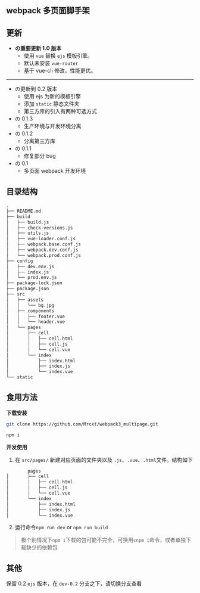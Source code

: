 ## webpack 多页面脚手架

## 更新

- **の重要更新 1.0 版本**
  - 使用 `vue` 替换 `ejs` 模板引擎。
  - 默认未安装 `vue-router`
  - 基于 vue-cli 修改，性能更优。

---

- の更新到 0.2 版本
  - 使用 ejs 为新的模板引擎
  - 添加 `static` 静态文件夹
  - 第三方库的引入有两种可选方式
- の 0.1.3
  - 生产环境与开发环境分离
- の 0.1.2
  - 分离第三方库
- の 0.1.1
  - 修复部分 bug
- の 0.1
  - 多页面 webpack 开发环境

## 目录结构

```bash
.
├── README.md
├── build
│   ├── build.js
│   ├── check-versions.js
│   ├── utils.js
│   ├── vue-loader.conf.js
│   ├── webpack.base.conf.js
│   ├── webpack.dev.conf.js
│   └── webpack.prod.conf.js
├── config
│   ├── dev.env.js
│   ├── index.js
│   └── prod.env.js
├── package-lock.json
├── package.json
├── src
│   ├── assets
│   │   └── bg.jpg
│   ├── components
│   │   ├── footer.vue
│   │   └── header.vue
│   └── pages
│       ├── cell
│       │   ├── cell.html
│       │   ├── cell.js
│       │   └── cell.vue
│       └── index
│           ├── index.html
│           ├── index.js
│           └── index.vue
└── static
```

## 食用方法

**下载安装**

```bash
git clone https://github.com/Mrcxt/webpack3_multipage.git

npm i
```

**开发使用**

1.  在 `src/pages/` 新建对应页面的文件夹以及 `.js`、`.vue`、`.html`文件。结构如下

```bash
        pages
│       ├── cell
│       │   ├── cell.html
│       │   ├── cell.js
│       │   └── cell.vue
│       └── index
│           ├── index.html
│           ├── index.js
│           └── index.vue
```

2.  运行命令`npm run dev` or `npm run build`

> 极个别情况下`npm i`下载的包可能不完全，可换用`cnpm i`命令，或者单独下载缺少的依赖包

## 其他

保留 0.2 `ejs` 版本，在 `dev-0.2` 分支之下，请切换分支查看
